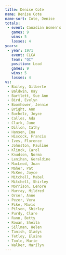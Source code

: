 ```yaml
---
title: Denise Cote
name: Denise Cote
name-sort: Cote, Denise
totals:
 - event: Canadian Women's
   games: 9
   wins: 5
   losses: 4
years:
 - year: 1971
   event: CLCA
   team: "QC"
   position: Lead
   games: 9
   wins: 5
   losses: 4
vs:
 - Bailey, Gilberte
 - Baldwin, Kay
 - Bartlett, Sue Ann
 - Bird, Evelyn
 - Boomhower, Jennie
 - Bright, Ann
 - Bucholz, Joyce
 - Calles, Ada
 - Clark, June
 - Dillon, Cathy
 - Hansen, Ina
 - Hiscock, Francis
 - Ives, Florence
 - Johnston, Pauline
 - Klinck, Carol
 - Knudson, Norma
 - Lenihan, Geraldine
 - MacLeod, Joan
 - Maher, Pat
 - McKee, Joyce
 - Mitchell, Mabel
 - Mitchell, Shirley
 - Morrison, Lenore
 - Murray, Mildred
 - Orser, Anne
 - Pezer, Vera
 - Pike, Mavis
 - Pilson, Shirley
 - Purdy, Clare
 - Rann, Betty
 - Rowan, Sheila
 - Sillman, Helen
 - Tanish, Gladys
 - Tetley, Elaine
 - Toole, Marie
 - Walker, Marilyn
---
```

